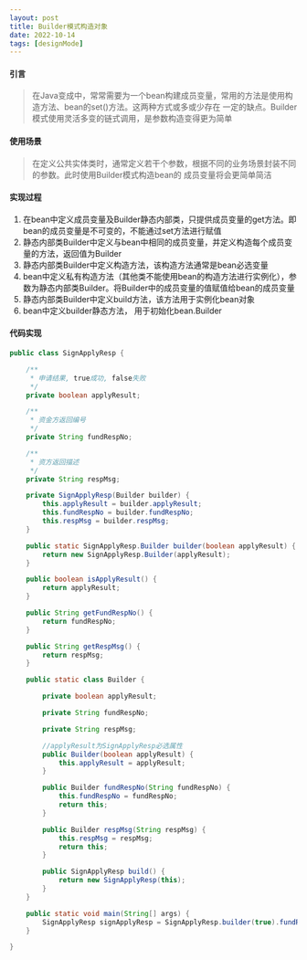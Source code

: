 ```yaml
---
layout: post
title: Builder模式构造对象
date: 2022-10-14
tags: [designMode]
---
```


#### 引言
> 在Java变成中，常常需要为一个bean构建成员变量，常用的方法是使用构造方法、bean的set()方法。这两种方式或多或少存在
一定的缺点。Builder模式使用灵活多变的链式调用，是参数构造变得更为简单

#### 使用场景
> 在定义公共实体类时，通常定义若干个参数，根据不同的业务场景封装不同的参数。此时使用Builder模式构造bean的
成员变量将会更简单简洁

#### 实现过程
1. 在bean中定义成员变量及Builder静态内部类，只提供成员变量的get方法。即bean的成员变量是不可变的，不能通过set方法进行赋值
2. 静态内部类Builder中定义与bean中相同的成员变量，并定义构造每个成员变量的方法，返回值为Builder
3. 静态内部类Builder中定义构造方法，该构造方法通常是bean必选变量
4. bean中定义私有构造方法（其他类不能使用bean的构造方法进行实例化），参数为静态内部类Builder。将Builder中的成员变量的值赋值给bean的成员变量
5. 静态内部类Builder中定义build方法，该方法用于实例化bean对象
6. bean中定义builder静态方法， 用于初始化bean.Builder

#### 代码实现
```java
public class SignApplyResp {

    /**
     * 申请结果, true成功, false失败
     */
    private boolean applyResult;

    /**
     * 资金方返回编号
     */
    private String fundRespNo;

    /**
     * 资方返回描述
     */
    private String respMsg;

    private SignApplyResp(Builder builder) {
        this.applyResult = builder.applyResult;
        this.fundRespNo = builder.fundRespNo;
        this.respMsg = builder.respMsg;
    }

    public static SignApplyResp.Builder builder(boolean applyResult) {
        return new SignApplyResp.Builder(applyResult);
    }

    public boolean isApplyResult() {
        return applyResult;
    }

    public String getFundRespNo() {
        return fundRespNo;
    }

    public String getRespMsg() {
        return respMsg;
    }

    public static class Builder {

        private boolean applyResult;

        private String fundRespNo;

        private String respMsg;

        //applyResult为SignApplyResp必选属性
        public Builder(boolean applyResult) {
            this.applyResult = applyResult;
        }

        public Builder fundRespNo(String fundRespNo) {
            this.fundRespNo = fundRespNo;
            return this;
        }

        public Builder respMsg(String respMsg) {
            this.respMsg = respMsg;
            return this;
        }

        public SignApplyResp build() {
            return new SignApplyResp(this);
        }
    }

    public static void main(String[] args) {
        SignApplyResp signApplyResp = SignApplyResp.builder(true).fundRespNo("").build();
    }

}
```

